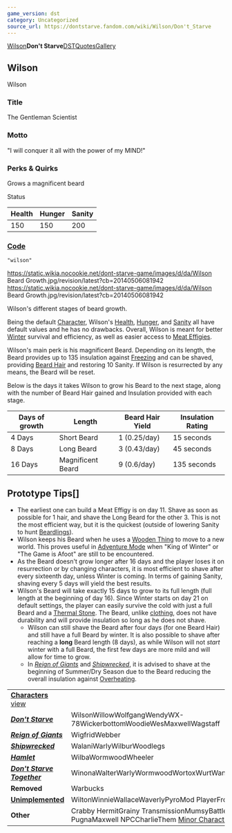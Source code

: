 ```yaml
---
game_version: dst
category: Uncategorized
source_url: https://dontstarve.fandom.com/wiki/Wilson/Don't_Starve
---
```


[Wilson](/wiki/Wilson "Wilson")**Don't Starve**[DST](/wiki/Wilson/Don%27t_Starve_Together "Wilson/Don't Starve Together")[Quotes](/wiki/Wilson/Quotes "Wilson/Quotes")[Gallery](/wiki/Wilson/Gallery "Wilson/Gallery")

## Wilson

Wilson

### Title

The Gentleman Scientist

### Motto

"I will conquer it all with the power of my MIND!"

### Perks & Quirks

Grows a magnificent beard

Status

| Health | Hunger | Sanity |
| --- | --- | --- |
| 150 | 150 | 200 |

### [Code](/wiki/Console "Console")

`"wilson"`

 https://static.wikia.nocookie.net/dont-starve-game/images/d/da/Wilson Beard Growth.jpg/revision/latest?cb=20140506081942 https://static.wikia.nocookie.net/dont-starve-game/images/d/da/Wilson Beard Growth.jpg/revision/latest?cb=20140506081942 

Wilson's different stages of beard growth.

 

Being the default [Character](/wiki/Character "Character"), Wilson's [Health](/wiki/Health "Health"), [Hunger](/wiki/Hunger "Hunger"), and [Sanity](/wiki/Sanity "Sanity") all have default values and he has no drawbacks. Overall, Wilson is meant for better [Winter](/wiki/Winter "Winter") survival and efficiency, as well as easier access to [Meat Effigies](/wiki/Meat_Effigies "Meat Effigies").

Wilson's main perk is his magnificent Beard. Depending on its length, the Beard provides up to 135 insulation against [Freezing](/wiki/Freezing "Freezing") and can be shaved, providing [Beard Hair](/wiki/Beard_Hair "Beard Hair") and restoring 10 Sanity. If Wilson is resurrected by any means, the Beard will be reset.

Below is the days it takes Wilson to grow his Beard to the next stage, along with the number of Beard Hair gained and Insulation provided with each stage.

| Days of growth | Length | Beard Hair Yield | Insulation Rating |
| --- | --- | --- | --- |
| 4 Days | Short Beard | 1 (0.25/day) | 15 seconds |
| 8 Days | Long Beard | 3 (0.43/day) | 45 seconds |
| 16 Days | Magnificent Beard | 9 (0.6/day) | 135 seconds |

## Prototype Tips[]

* The earliest one can build a Meat Effigy is on day 11. Shave as soon as possible for 1 hair, and shave the Long Beard for the other 3. This is not the most efficient way, but it is the quickest (outside of lowering Sanity to hunt [Beardlings](/wiki/Beardlings "Beardlings")).
* Wilson keeps his Beard when he uses a [Wooden Thing](/wiki/Wooden_Thing "Wooden Thing") to move to a new world. This proves useful in [Adventure Mode](/wiki/Adventure_Mode "Adventure Mode") when "King of Winter" or "The Game is Afoot" are still to be encountered.
* As the Beard doesn't grow longer after 16 days and the player loses it on resurrection or by changing characters, it is most efficient to shave after every sixteenth day, unless Winter is coming. In terms of gaining Sanity, shaving every 5 days will yield the best results.
* Wilson's Beard will take exactly 15 days to grow to its full length (full length at the beginning of day 16). Since Winter starts on day 21 on default settings, the player can easily survive the cold with just a full Beard and a [Thermal Stone](/wiki/Thermal_Stone "Thermal Stone"). The Beard, unlike [clothing](/wiki/Clothes "Clothes"), does not have durability and will provide insulation so long as he does not shave.
  + Wilson can still shave the Beard after four days (for one Beard Hair) and still have a full Beard by winter. It is also possible to shave after reaching a **long** Beard length (8 days), as while Wilson will not *start* winter with a full Beard, the first few days are more mild and will allow for time to grow.
  + In *[Reign of Giants](/wiki/Reign_of_Giants "Reign of Giants")* and *[Shipwrecked](/wiki/Shipwrecked "Shipwrecked")*, it is advised to shave at the beginning of Summer/Dry Season due to the Beard reducing the overall insulation against [Overheating](/wiki/Overheating "Overheating").

|  |  |
| --- | --- |
| **[Characters](/wiki/Characters "Characters")** [view](/wiki/Template:Characters "Template:Characters") | |
| ***[Don't Starve](/wiki/Don%27t_Starve "Don't Starve")*** | WilsonWillowWolfgangWendyWX-78WickerbottomWoodieWesMaxwellWagstaff |
| ***[Reign of Giants](/wiki/Reign_of_Giants "Reign of Giants")*** | WigfridWebber |
| ***[Shipwrecked](/wiki/Shipwrecked "Shipwrecked")*** | WalaniWarlyWilburWoodlegs |
| ***[Hamlet](/wiki/Hamlet "Hamlet")*** | WilbaWormwoodWheeler |
| ***[Don't Starve Together](/wiki/Don%27t_Starve_Together "Don't Starve Together")*** | WinonaWalterWarlyWormwoodWortoxWurtWandaWonkey |
| **Removed** | Warbucks |
| **[Unimplemented](/wiki/Unimplemented_Characters "Unimplemented Characters")** | WiltonWinnieWallaceWaverlyPyroMod PlayerFrog Webber |
| **Other** | Crabby HermitGrainy TransmissionMumsyBattlemaster PugnaMaxwell NPCCharlieThem [Minor Characters](/wiki/Minor_Characters "Minor Characters") |